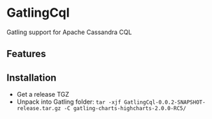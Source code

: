 GatlingCql
==========

Gatling support for Apache Cassandra CQL

Features
--------


Installation
------------

* Get a release TGZ
* Unpack into Gatling folder: ``tar -xjf GatlingCql-0.0.2-SNAPSHOT-release.tar.gz -C gatling-charts-highcharts-2.0.0-RC5/``
